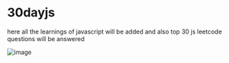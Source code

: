 # 30dayjs

here all the learnings of javascript will be added and also top 30 js leetcode questions will be answered


![image](https://github.com/Omkar090804/30dayjs/assets/142470834/ea929472-f6b5-423f-819d-9787219c5843)
